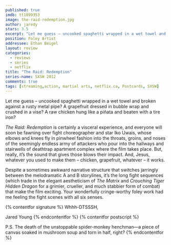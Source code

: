 ```yaml
---
published: true
imdb: tt1899353
image: the-raid-redemption.jpg
author: jaredy
stars: 3.5
excerpt: "Let me guess – uncooked spaghetti wrapped in a wet towel and broken against a rusty metal pipe? A grapefruit dressed in bubble wrap and crushed in a vise? A raw chicken hung like a piñata and beaten with a tire iron?"
position: Foley Artist
addressee: Ethan Beigel
layout: review
categories:
  - reviews
  - series
  - netflix
title: "The Raid: Redemption"
series-name: SXSW 2012
comments: true
tags: [streaming,action, martial arts, netflix.ca, Postcards, SXSW]
---
```

Let me guess – uncooked spaghetti wrapped in a wet towel and broken against a rusty metal pipe? A grapefruit dressed in bubble wrap and crushed in a vise? A raw chicken hung like a piñata and beaten with a tire iron? 

*The Raid: Redemption* is certainly a visceral experience, and everyone will soon be fawning over fight choreographer and star Iko Uwais, whose elbows and knees fly in pinwheel fashion into the throats, groins, and noses of the seemingly endless army of attackers who pour into the hallways and stairwells of deathtrap apartment complex where the film takes place. But, really, it’s the sound that gives those blows their impact. And, Jesus, whatever you used to make them – chicken, grapefruit, whatever – it works.

Despite a sometimes awkward narrative structure that switches jarringly between the melodramatic A and B storylines, it’s the long fight sequences (which trade in the elegant aestheticism of *The Matrix* and *Crouching Tiger Hidden Dragon* for a grimier, crueller, and much stabbier form of combat) that make the film exciting. Your wonderfully cringe-worthy foley work had me feeling the fight scenes with all six senses.

{% contentfor signature %}
Whhh-DTSSSH,

Jared Young
{% endcontentfor %}
{% contentfor postscript %}

P.S. The death of the unstoppable spider-monkey henchman—a piece of canvas soaked in mushroom soup and torn in half, right?
{% endcontentfor %}